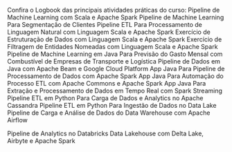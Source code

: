 
Confira o Logbook das principais atividades práticas do curso:
Pipeline de Machine Learning com Scala e Apache Spark
Pipeline de Machine Learning Para Segmentação de Clientes
Pipeline ETL Para Processamento de Linguagem Natural com Linguagem Scala e Apache Spark
Exercício de Estruturação de Dados com Linguagem Scala e Apache Spark
Exercício de Filtragem de Entidades Nomeadas com Linguagem Scala e Apache Spark
Pipeline de Machine Learning em Java Para Previsão do Gasto Mensal com Combustível de Empresas de Transporte e Logística
Pipeline de Dados em Java com Apache Beam e Google Cloud Platform
App Java Para Pipeline de Processamento de Dados com Apache Spark
App Java Para Automação do Processo ETL com Apache Commons e Apache Spark
App Java Para Extração e Processamento de Dados em Tempo Real com Spark Streaming
Pipeline ETL em Python Para Carga de Dados e Analytics no Apache Cassandra
Pipeline ETL em Python Para Ingestão de Dados no Data Lake
Pipeline de Carga e Análise de Dados do Data Warehouse com Apache Airflow

Pipeline de Analytics no Databricks Data Lakehouse com Delta Lake, Airbyte e Apache Spark
